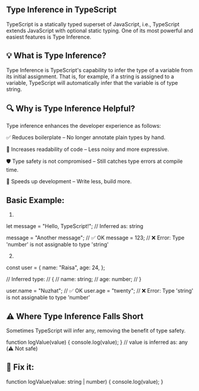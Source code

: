 ## Type Inference in TypeScript

TypeScript is a statically typed superset of JavaScript, i.e., TypeScript extends JavaScript with optional static typing. One of its most powerful and easiest features is Type Inference.

## 💡 What is Type Inference?

Type Inference is TypeScript's capability to infer the type of a variable from its initial assignment. That is, for example, if a string is assigned to a variable, TypeScript will automatically infer that the variable is of type string.

## 🔍 Why is  Type Inference Helpful?

Type inference enhances the developer experience as follows:

✅ Reduces boilerplate – No longer annotate plain types by hand.

🧠 Increases readability of code – Less noisy and more expressive.

🛡️ Type safety is not compromised – Still catches type errors at compile time.

💨 Speeds up development – Write less, build more.

## Basic Example:

1)
let message = "Hello, TypeScript!";
// Inferred as: string

message = "Another message"; // ✅ OK
message = 123;               // ❌ Error: Type 'number' is not assignable to type 'string'

2)
const user = {
  name: "Raisa",
  age: 24,
};

// Inferred type:
// {
//   name: string;
//   age: number;
// }

user.name = "Nuzhat"; // ✅ OK
user.age = "twenty";  // ❌ Error: Type 'string' is not assignable to type 'number'

## ⚠️ Where Type Inference Falls Short

Sometimes TypeScript will infer any, removing the benefit of type safety.

function logValue(value) {
  console.log(value);
}
// value is inferred as: any (⚠️ Not safe)

## 🔧 Fix it:

function logValue(value: string | number) {
  console.log(value);
}

